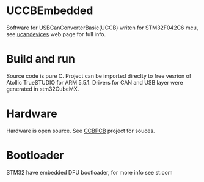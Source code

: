 # UCCBEmbedded
Software for USBCanConverterBasic(UCCB) writen for STM32F042C6 mcu, see [ucandevices](https://ucandevices.github.io/uccb.html) web page for full info.
# Build and run
Source code is pure C. Project can be imported direclty to free vesrion of Atollic TrueSTUDIO for ARM 5.5.1. 
Drivers for CAN and USB layer were generated in stm32CubeMX.
# Hardware
Hardware is open source. See [CCBPCB](https://github.com/UsbCANConverter-UCCbasic/UCCBPCB) project for souces.
# Bootloader
STM32 have embedded DFU bootloader, for more info see st.com
